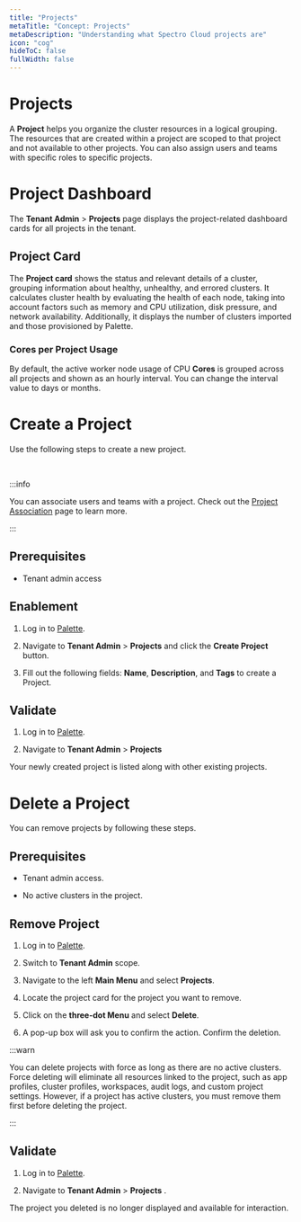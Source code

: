```yaml
---
title: "Projects"
metaTitle: "Concept: Projects"
metaDescription: "Understanding what Spectro Cloud projects are"
icon: "cog"
hideToC: false
fullWidth: false
---
```





# Projects

A **Project** helps you organize the cluster resources in a logical grouping. The resources that are created within a project are scoped to that project and not available to other projects. You can also assign users and teams with specific roles to specific projects.

# Project Dashboard

The **Tenant Admin** > **Projects** page displays the project-related dashboard cards for all projects in the tenant. 


## Project Card

The **Project card** shows the status and relevant details of a cluster, grouping information about healthy, unhealthy, and errored clusters. It calculates cluster health by evaluating the health of each node, taking into account factors such as memory and CPU utilization, disk pressure, and network availability. Additionally, it displays the number of clusters imported and those provisioned by Palette.
### Cores per Project Usage

By default, the active worker node usage of CPU **Cores** is grouped across all projects and shown as an hourly interval. You can change the interval value to days or months.


# Create a Project

Use the following steps to create a new project.

<br />

:::info

You can associate users and teams with a project. Check out the [Project Association](/user-management/project-association) page to learn more.

:::

## Prerequisites

* Tenant admin access

## Enablement

1. Log in to [Palette](https://console.spectrocloud.com).


2. Navigate to **Tenant Admin** > **Projects** and click the **Create Project** button.


3. Fill out the following fields: **Name**, **Description**, and **Tags** to create a Project.

## Validate

1. Log in to [Palette](https://console.spectrocloud.com).


2. Navigate to **Tenant Admin** > **Projects** 

Your newly created project is listed along with other existing projects.


# Delete a Project


You can remove projects by following these steps.

## Prerequisites

* Tenant admin access.

* No active clusters in the project. 

## Remove Project

1. Log in to [Palette](https://console.spectrocloud.com).


2. Switch to **Tenant Admin** scope.


3. Navigate to the left **Main Menu** and select **Projects**.


4. Locate the project card for the project you want to remove.


5. Click on the **three-dot Menu** and select **Delete**.


6. A pop-up box will ask you to confirm the action. Confirm the deletion.


:::warn

You can delete projects with force as long as there are no active clusters. Force deleting will eliminate all resources linked to the project, such as app profiles, cluster profiles, workspaces, audit logs, and custom project settings. However, if a project has active clusters, you must remove them first before deleting the project.

:::


## Validate

1. Log in to [Palette](https://console.spectrocloud.com).


2. Navigate to **Tenant Admin** > **Projects** .

The project you deleted is no longer displayed and available for interaction.